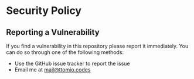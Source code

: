 # Security Policy

## Reporting a Vulnerability

If you find a vulnerability in this repository please report it immediately. You can do so through one of the following
methods:

-   Use the GitHub issue tracker to report the issue
-   Email me at mail@ttomio.codes
